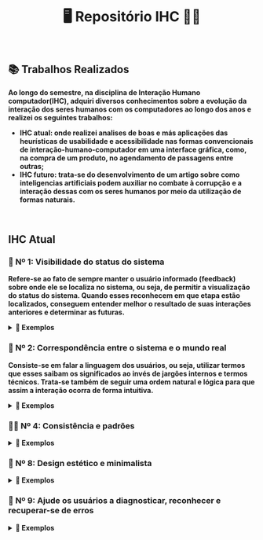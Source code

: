 <div align="center"> 
  <h1> <strong> 🖥️ Repositório IHC 👩‍💻</strong> </h1>
</div>
<br>
<h2> <strong> 📚 Trabalhos Realizados <strong> </h2>
<p>Ao longo do semestre,  na disciplina de Interação Humano computador(IHC), adquiri diversos conhecimentos sobre a evolução da interação dos seres humanos com os computadores ao longo dos anos e realizei os seguintes trabalhos: </p>
<ul>
  <li><strong>IHC atual:</strong> onde realizei analises de boas e más aplicações das heurísticas de usabilidade e acessibilidade nas formas convencionais de interação-humano-computador em uma interface gráfica, como, na compra de um produto, no agendamento de passagens entre outras;  </li>
  
  <li><strong>IHC futuro:</strong> trata-se do desenvolvimento de um artigo sobre como inteligencias artificiais podem auxiliar no combate à corrupção e a interação dessas com os seres humanos por meio da utilização de formas naturais. </li>
</ul>
<br>
<h2> IHC Atual </h2>
<h3> 📍 Nº 1: Visibilidade do status do sistema </h3>
<p> Refere-se ao fato de sempre manter o usuário informado (feedback) sobre onde ele se localiza no sistema, ou seja, de permitir a visualização do status do sistema. Quando esses reconhecem em que etapa estão localizados, conseguem entender melhor o resultado de suas interações anteriores e determinar as futuras. </p>
<details>
  <summary> 🔽 Exemplos </summary>
  
  ![uma](https://github.com/JuliaGayotto/Bertoti/assets/101027809/acfceb67-0ef9-411c-b180-fc565a9d64a8)

 <p> IMAGEM 1 (ERRO) - esse caso contradiz a heurística de número 1 por não apresentar nenhum tipo de confirmação que a etapa de troca de senha foi concluída. Esse tipo de erro pode causar confusão ao usuário por não informar em que etapa ele se encontra (feedback do status). Uma forma de resolver seria, por exemplo, o sistema enviar uma mensagem de confirmação da troca após o botão de confirmar ser ativado. </p>
  <div align="center" height="30%"> 

![um](https://github.com/JuliaGayotto/Bertoti/assets/101027809/15d9e8bc-6d59-435d-91b6-5e8893ae3d27)

</div>
<p> IMAGEM 2 (ERRO) - opõe-se a heurística de número 1 por não apresentar feedback ao usuário em que item do menu do sistema ele se encontra (feedback do status) . Esse tipo de erro pode causar confusão e perda de confiança no sistema. Uma forma de resolver seria, por exemplo, manter de uma cor diferente o item do menu da página que o usuário se localiza. </p>
  <br>
  <div align="center" height="30%"> 

  ![umdois](https://github.com/JuliaGayotto/Bertoti/assets/101027809/cf752298-aebf-4809-a822-3731a5eed8f4)

  </div>
  <p> IMAGEM 3 (ACERTO) - trata-se de uma boa aplicação da heurística de número 1 por apresentar barra de progresso (feedback do status) para que o usuario consiga se localizar e compreender em que etapa do sistema ele está. </p>
</details>
<h3> 🧠 Nº 2: Correspondência entre o sistema e o mundo real </h3>
<p> Consiste-se em falar a linguagem dos usuários, ou seja, utilizar termos que esses saibam os significados ao invés de jargões internos e termos técnicos. Trata-se também de seguir uma ordem natural e lógica para que assim a interação ocorra de forma intuitiva. </p>
<details>
  <summary>🔽 Exemplos </summary> 
  <div align="center">
    
  ![dois2](https://github.com/JuliaGayotto/Bertoti/assets/101027809/a78e8779-3b0c-4017-ab65-f8753efbb09b)

  </div>
  <div align="center">
    
  ![dois](https://github.com/JuliaGayotto/Bertoti/assets/101027809/e192677f-a915-4a18-b0f9-64c3ef000be5)

  </div>
</details>
<h3> 👯‍♀️ Nº 4: Consistência e padrões </h3>
<p>
<details>
  <summary>🔽 Exemplos </summary> 
  <div align="center">
    
  ![quatro](https://github.com/JuliaGayotto/Bertoti/assets/101027809/b82256cf-1a76-48b6-afa9-cfe993436d91)

  </div>
  <div align="center">
    
  ![quatro2](https://github.com/JuliaGayotto/Bertoti/assets/101027809/060e92d5-2bb4-40b7-a59a-41600b989211)

  </div>
  <div align="center">
    
 ![quatro4](https://github.com/JuliaGayotto/Bertoti/assets/101027809/b644ef7a-7d0a-4e7e-8bc5-191ea87ede3a)

  </div>
  <div align="center">
    
![quatro5](https://github.com/JuliaGayotto/Bertoti/assets/101027809/01c44d40-b0e2-4ca1-8c7f-1cbe48e93761)

  </div>
  <div align="center">
    
  ![quatrocerto](https://github.com/JuliaGayotto/Bertoti/assets/101027809/f811ff39-190e-4818-9d77-9a2514a143b1)

  </div>
</details>
<h3> 🎨 Nº 8: Design estético e minimalista </h3>
<p>
<details>
  <summary>🔽 Exemplos </summary> 
  <div align="center">
    
  ![oito](https://github.com/JuliaGayotto/Bertoti/assets/101027809/eb7c4592-9623-46e7-9fc7-ceae829e518e)

  </div>
  <div align="center">
    
  ![oito (2)](https://github.com/JuliaGayotto/Bertoti/assets/101027809/7ee78b1c-5df8-4c7b-a427-508b75e33c13)

  </div>
  <div align="center">
    
  ![oito2](https://github.com/JuliaGayotto/Bertoti/assets/101027809/72c1e254-3eee-4b78-a3a4-c4ddd2ee5b01)

  </div>
  <div align="center">
 
![oito3](https://github.com/JuliaGayotto/Bertoti/assets/101027809/180ea8d4-702c-44c3-93e0-695ba79e859e)
  
  </div>
</details>
<h3> 🚫 Nº 9: Ajude os usuários a  diagnosticar, reconhecer e recuperar-se de erros </h3>
<p>
<details>
  <summary>🔽 Exemplos </summary> 
  <div align="center">
      
 ![nove](https://github.com/JuliaGayotto/Bertoti/assets/101027809/7c301900-a3d6-4d7a-b7d7-26b62bf4abe0)
  
  </div>
</details>
